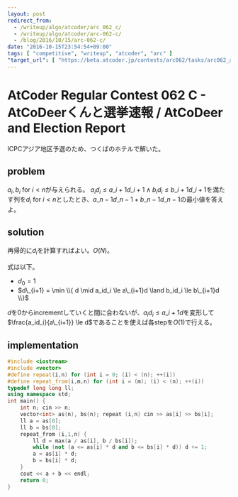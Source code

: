 ```yaml
---
layout: post
redirect_from:
  - /writeup/algo/atcoder/arc_062_c/
  - /writeup/algo/atcoder/arc-062-c/
  - /blog/2016/10/15/arc-062-c/
date: "2016-10-15T23:54:54+09:00"
tags: [ "competitive", "writeup", "atcoder", "arc" ]
"target_url": [ "https://beta.atcoder.jp/contests/arc062/tasks/arc062_a" ]
---
```


# AtCoder Regular Contest 062 C - AtCoDeerくんと選挙速報 / AtCoDeer and Election Report

ICPCアジア地区予選のため、つくばのホテルで解いた。

## problem

$a_i, b_i$ for $i \lt n$が与えられる。
$a_id_i \le a\_{i+1}d\_{i+1} \land b_id_i \le b\_{i+1}d\_{i+1}$を満たす列を$d_i$ for $i \lt n$としたとき、$a\_{n-1}d\_{n-1} + b\_{n-1}d\_{n-1}$の最小値を答えよ。

## solution

再帰的に$d_i$を計算すればよい。$O(N)$。

式は以下。

-   $d_0 = 1$
-   $d\_{i+1} = \min \\{ d \mid a_id_i \le a\_{i+1}d \land b_id_i \le b\_{i+1}d \\}$

$d$を$0$からincrementしていくと間に合わないが、$a_id_i \le a\_{i+1}d$を変形して$\frac{a_id_i}{a\_{i+1}} \le d$であることを使えば各stepを$O(1)$で行える。

## implementation

``` c++
#include <iostream>
#include <vector>
#define repeat(i,n) for (int i = 0; (i) < (n); ++(i))
#define repeat_from(i,m,n) for (int i = (m); (i) < (n); ++(i))
typedef long long ll;
using namespace std;
int main() {
    int n; cin >> n;
    vector<int> as(n), bs(n); repeat (i,n) cin >> as[i] >> bs[i];
    ll a = as[0];
    ll b = bs[0];
    repeat_from (i,1,n) {
        ll d = max(a / as[i], b / bs[i]);
        while (not (a <= as[i] * d and b <= bs[i] * d)) d += 1;
        a = as[i] * d;
        b = bs[i] * d;
    }
    cout << a + b << endl;
    return 0;
}
```
